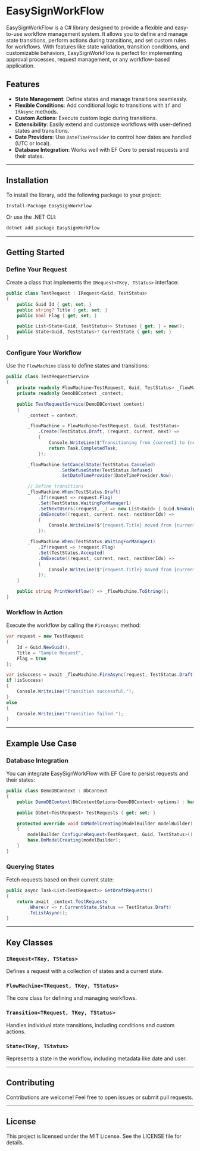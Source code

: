 # EasySignWorkFlow

EasySignWorkFlow is a C# library designed to provide a flexible and easy-to-use workflow management system. It allows you to define and manage state transitions, perform actions during transitions, and set custom rules for workflows. With features like state validation, transition conditions, and customizable behaviors, EasySignWorkFlow is perfect for implementing approval processes, request management, or any workflow-based application.

## Features

- **State Management**: Define states and manage transitions seamlessly.
- **Flexible Conditions**: Add conditional logic to transitions with `If` and `IfAsync` methods.
- **Custom Actions**: Execute custom logic during transitions.
- **Extensibility**: Easily extend and customize workflows with user-defined states and transitions.
- **Date Providers**: Use `DateTimeProvider` to control how dates are handled (UTC or local).
- **Database Integration**: Works well with EF Core to persist requests and their states.

---

## Installation

To install the library, add the following package to your project:

```bash
Install-Package EasySignWorkFlow
```

Or use the .NET CLI:

```bash
dotnet add package EasySignWorkFlow
```

---

## Getting Started

### Define Your Request

Create a class that implements the `IRequest<TKey, TStatus>` interface:

```csharp
public class TestRequest : IRequest<Guid, TestStatus>
{
    public Guid Id { get; set; }
    public string? Title { get; set; }
    public bool Flag { get; set; }

    public List<State<Guid, TestStatus>> Statuses { get; } = new();
    public State<Guid, TestStatus>? CurrentState { get; set; }
}
```

### Configure Your Workflow

Use the `FlowMachine` class to define states and transitions:

```csharp
public class TestRequestService
{
    private readonly FlowMachine<TestRequest, Guid, TestStatus> _flowMachine;
    private readonly DemoDBContext _context;

    public TestRequestService(DemoDBContext context)
    {
        _context = context;

        _flowMachine = FlowMachine<TestRequest, Guid, TestStatus>
            .Create(TestStatus.Draft, (request, current, next) =>
            {
                Console.WriteLine($"Transitioning from {current} to {next}");
                return Task.CompletedTask;
            });

        _flowMachine.SetCancelState(TestStatus.Canceled)
                    .SetRefuseState(TestStatus.Refused)
                    .SetDateTimeProvider(DateTimeProvider.Now);

        // Define transitions
        _flowMachine.When(TestStatus.Draft)
            .If(request => request.Flag)
            .Set(TestStatus.WaitingForManager1)
            .SetNextUsers((request, _) => new List<Guid> { Guid.NewGuid() })
            .OnExecute((request, current, next, nextUserIds) =>
            {
                Console.WriteLine($"{request.Title} moved from {current} to {next}");
            });

        _flowMachine.When(TestStatus.WaitingForManager1)
            .If(request => !request.Flag)
            .Set(TestStatus.Accepted)
            .OnExecute((request, current, next, nextUserIds) =>
            {
                Console.WriteLine($"{request.Title} moved from {current} to {next}");
            });
    }

    public string PrintWorkflow() => _flowMachine.ToString();
}
```

### Workflow in Action

Execute the workflow by calling the `FireAsync` method:

```csharp
var request = new TestRequest
{
    Id = Guid.NewGuid(),
    Title = "Sample Request",
    Flag = true
};

var isSuccess = await _flowMachine.FireAsync(request, TestStatus.Draft);
if (isSuccess)
{
    Console.WriteLine("Transition successful.");
}
else
{
    Console.WriteLine("Transition failed.");
}
```

---

## Example Use Case

### Database Integration

You can integrate EasySignWorkFlow with EF Core to persist requests and their states:

```csharp
public class DemoDBContext : DbContext
{
    public DemoDBContext(DbContextOptions<DemoDBContext> options) : base(options) { }

    public DbSet<TestRequest> TestRequests { get; set; }

    protected override void OnModelCreating(ModelBuilder modelBuilder)
    {
        modelBuilder.ConfigureRequest<TestRequest, Guid, TestStatus>();
        base.OnModelCreating(modelBuilder);
    }
}
```

### Querying States

Fetch requests based on their current state:

```csharp
public async Task<List<TestRequest>> GetDraftRequests()
{
    return await _context.TestRequests
        .Where(r => r.CurrentState.Status == TestStatus.Draft)
        .ToListAsync();
}
```

---

## Key Classes

### `IRequest<TKey, TStatus>`

Defines a request with a collection of states and a current state.

### `FlowMachine<TRequest, TKey, TStatus>`

The core class for defining and managing workflows.

### `Transition<TRequest, TKey, TStatus>`

Handles individual state transitions, including conditions and custom actions.

### `State<TKey, TStatus>`

Represents a state in the workflow, including metadata like date and user.

---

## Contributing

Contributions are welcome! Feel free to open issues or submit pull requests.

---

## License

This project is licensed under the MIT License. See the LICENSE file for details.
